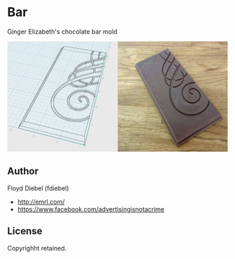 Bar
=============

Ginger Elizabeth's chocolate bar mold

![Image](https://github.com/fdiebel/ge-bar-mold/blob/master/img/ge-bar.jpg)

Author
--------
Floyd Diebel (fdiebel)
* <http://emrl.com/>
* <https://www.facebook.com/advertisingisnotacrime> 

License
--------
Copyrighht retained.  
